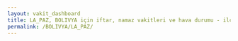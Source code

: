 ```yaml
---
layout: vakit_dashboard
title: LA_PAZ, BOLIVYA için iftar, namaz vakitleri ve hava durumu - ilçe/eyalet seç
permalink: /BOLIVYA/LA_PAZ/
---
```


<script type="text/javascript">
  var GLOBAL_COUNTRY = 'BOLIVYA';
  var GLOBAL_CITY = 'LA_PAZ';
  var GLOBAL_STATE = '';
  var lat = 72;
  var lon = 21;
</script>
